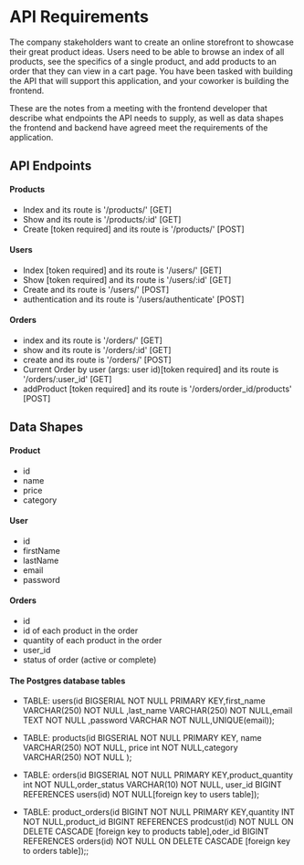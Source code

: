 # API Requirements
The company stakeholders want to create an online storefront to showcase their great product ideas. Users need to be able to browse an index of all products, see the specifics of a single product, and add products to an order that they can view in a cart page. You have been tasked with building the API that will support this application, and your coworker is building the frontend.

These are the notes from a meeting with the frontend developer that describe what endpoints the API needs to supply, as well as data shapes the frontend and backend have agreed meet the requirements of the application. 

## API Endpoints
#### Products
- Index  and its route is '/products/' [GET] 
- Show  and its route is '/products/:id' [GET] 
- Create [token required] and its route is '/products/' [POST] 


#### Users
- Index [token required] and its route is '/users/' [GET] 
- Show [token required] and its route is '/users/:id' [GET] 
- Create and its route is '/users/' [POST] 
- authentication and its route is '/users/authenticate' [POST] 

#### Orders

- index and its route is '/orders/' [GET] 
- show  and its route is '/orders/:id' [GET] 
- create and its route is '/orders/' [POST] 
- Current Order by user (args: user id)[token required] and its route is '/orders/:user_id'  [GET] 
- addProduct [token required] and its route is '/orders/order_id/products'  [POST] 


## Data Shapes
#### Product
-  id
- name
- price
-  category

#### User
- id
- firstName
- lastName
- email
- password

#### Orders
- id
- id of each product in the order
- quantity of each product in the order
- user_id
- status of order (active or complete)
  
#### The Postgres database tables
- TABLE: users(id BIGSERIAL NOT NULL PRIMARY KEY,first_name VARCHAR(250) NOT NULL ,last_name VARCHAR(250) NOT NULL,email TEXT NOT NULL ,password VARCHAR NOT NULL,UNIQUE(email));

- TABLE: products(id BIGSERIAL NOT NULL PRIMARY KEY, name VARCHAR(250) NOT NULL, price int NOT NULL,category VARCHAR(250) NOT NULL );

- TABLE: orders(id BIGSERIAL NOT NULL PRIMARY KEY,product_quantity int NOT NULL,order_status VARCHAR(10) NOT NULL, user_id BIGINT REFERENCES users(id) NOT NULL[foreign key to users table]);

- TABLE: product_orders(id BIGINT NOT NULL PRIMARY KEY,quantity INT NOT NULL,product_id BIGINT REFERENCES prodcust(id) NOT NULL ON DELETE CASCADE [foreign key to products table],oder_id BIGINT REFERENCES orders(id) NOT NULL ON DELETE CASCADE [foreign key to orders table]);;


